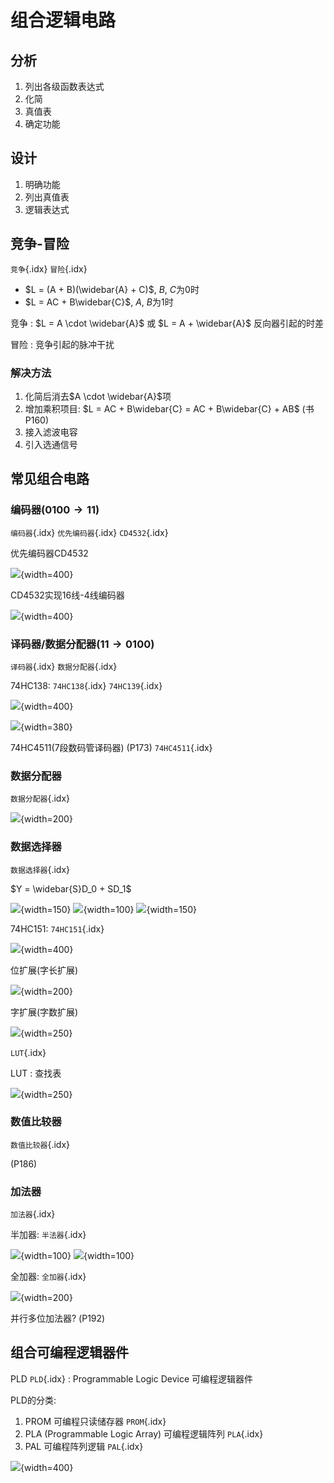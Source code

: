 <!--
    vi: ft=pandoc.markdown
-->

# 组合逻辑电路

## 分析

1. 列出各级函数表达式
1. 化简
1. 真值表
1. 确定功能

## 设计

1. 明确功能
1. 列出真值表
1. 逻辑表达式

## 竞争-冒险

`竞争`{.idx} `冒险`{.idx}

* $L = (A + B)(\widebar{A} + C)$, $B$, $C$为$0$时
* $L = AC + B\widebar{C}$, $A$, $B$为$1$时

竞争
: $L = A \cdot \widebar{A}$ 或 $L = A + \widebar{A}$ 反向器引起的时差

冒险
: 竞争引起的脉冲干扰

### 解决方法

1. 化简后消去$A \cdot \widebar{A}$项
1. 增加乘积项目: $L = AC + B\widebar{C} = AC + B\widebar{C} + AB$ (书P160)
1. 接入滤波电容
1. 引入选通信号

## 常见组合电路

### 编码器($0100 \rightarrow 11$)

`编码器`{.idx} `优先编码器`{.idx} `CD4532`{.idx}

优先编码器CD4532

![](./images/04-combinational-logic-circuit/CD4532/table.png){width=400}

CD4532实现16线-4线编码器

![](./images/04-combinational-logic-circuit/CD4532/example.png){width=400}

### 译码器/数据分配器($11 \rightarrow 0100$)

`译码器`{.idx} `数据分配器`{.idx}

74HC138: `74HC138`{.idx} `74HC139`{.idx}

![](./images/04-combinational-logic-circuit/74HC138/table.png){width=400}

![](./images/04-combinational-logic-circuit/74HC138/example.png){width=380}

74HC4511(7段数码管译码器) (P173) `74HC4511`{.idx}

### 数据分配器

`数据分配器`{.idx}

![](./images/04-combinational-logic-circuit/distributor.png){width=200}

### 数据选择器

`数据选择器`{.idx}

$Y = \widebar{S}D_0 + SD_1$

![](./images/04-combinational-logic-circuit/selector-1.png){width=150}
![](./images/04-combinational-logic-circuit/selector-2.png){width=100}
![](./images/04-combinational-logic-circuit/selector-3.png){width=150}

74HC151: `74HC151`{.idx}

![](./images/04-combinational-logic-circuit/74HC151/table.png){width=400}

位扩展(字长扩展)

![](./images/04-combinational-logic-circuit/74HC151/example.png){width=200}

字扩展(字数扩展)

![](./images/04-combinational-logic-circuit/74HC151/example-1.png){width=250}

`LUT`{.idx}

LUT
: 查找表

![](./images/04-combinational-logic-circuit/lut.png){width=250}

### 数值比较器

`数值比较器`{.idx}

(P186)

### 加法器

`加法器`{.idx}

半加器: `半法器`{.idx}

![](./images/04-combinational-logic-circuit/add/half.png){width=100}
![](./images/04-combinational-logic-circuit/add/half-1.png){width=100}

全加器: `全加器`{.idx}

![](./images/04-combinational-logic-circuit/add/full.png){width=200}

并行多位加法器? (P192)

## 组合可编程逻辑器件

PLD `PLD`{.idx}
: Programmable Logic Device 可编程逻辑器件

PLD的分类:

1. PROM 可编程只读储存器 `PROM`{.idx}
1. PLA (Programmable Logic Array) 可编程逻辑阵列 `PLA`{.idx}
1. PAL 可编程阵列逻辑 `PAL`{.idx}

![](./images/04-combinational-logic-circuit/pld.png){width=400}
